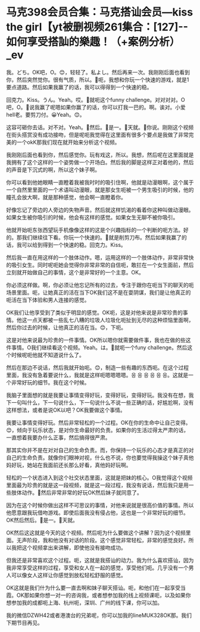 # 马克398会员合集：马克搭讪会员—kiss the girl【yt被删视频261集合：[127]--如何享受搭訕的樂趣！（+案例分析）_ev

我。どち。OK吧，O。😊，轻轻了。私よし。然后再来一次。我刚刚后面也看到你，然后突然觉你。很有气质，所以。🎼呃，我想和你玩一个快速的游戏，就是1要点道路。然后如果我赢了的话，我可以得得到一个快速的稳。

回克力。Kiss。うん。Yeah。哎。🎼就呃这个funny challenge。对对对对。O吧，O。🎼说我赢了呢嗯如果你赢了的话，你可以打我一巴的。啊。诶对。小爱 hell老。要剪刀付。😀Yeah。😊。

这容可砸你去话。对不对。Yeah。🎼然后。🎼是一。🎼天就。🎼你说。刚刚这个视频在街头搭赏没有成功接吻，但是呢呃我觉得在这里面有很多个要点是我做了非常完美的一个okK那我们现在就开始来分析这个视频。

我刚刚后面也看到你，然后感觉你。玩有戏这，所以。我想，然后呢在这里面就是我拥有了这个这样的一个姿势做一个开场白。然后我的脚是这样正对着他的，然后的声音是下沉式的啊，所以这个妹子啊。

你可以看到他她眼睛一直瞪着我被我时时的吸引住啊，他就是动漫眼啊，这个属于一个自然里里面的一个术语叫动漫眼，就是那女生呃被一个男生吸引的时候，他的瞳孔会放大啊，就是那种感觉，他会啊一直瞪着你。

好像忘记了旁边的人旁边的失物声音。然后就这样饥渴的看着你这种叫做动漫眼。如果女生被你吸引的时候，他会有这样的感觉。如果女生无聊不被你吸引。

他就开始呃东张西望玩手机像像这样的这是个兴趣指标的一个判断的呃方法。好的。那我们继续往下看。你玩一个快速的。🎼就是削剪刀布。然后如果我赢了的话，我可以给到得到一个快速的稳。回克力。Kiss。

然后我一直在用这样的一个肢体动作。嗯，运用这样的一个肢体动作，非常非常快的吸引女生。同时呢呃她会觉得你非常非常的自信呃，敢拦在一个女生面前，然后立刻就开始做自己的事情，这个是非常好的一个主意。OK。

你必须这样做。啊，你必须让他忘记所有的过去，专注于跟你在呃当下的聊天的呃场景里面。呃，让她真正的活在当下OK我们这不是在耍阴谋，我们是让他真正的呃活在当下体验和男人连接的感觉。

OK我们让他享受到了类似于明显的感觉。OK呃，这是对他来说是非常珍贵的事情。他这一点天都被一些乱七八糟的垃圾人垃圾化呃扯到无尽的这种烦恼里面啊，然后你过去的时候，让他真正的活在当。😊，下呃。

这是对他来说最为珍贵的一件事情。OK所以嗯你就需要做件事，我也在做的些这件事情。O我们继续看这个视频。Yeah。は。🎼就呃一个funy challenge。然后这个时候呢呃他就不知道说什么了。

然后在那边不说话，然后我就开始呃。😊，制造一些有趣的东西呃。在这个过程里面，我没有急着要说什么，我就是这样呃嗯嗯嗯嗯。응 응 응 응 응 응。这就是一个非常好玩的细节。我在这个时候。

我脑子里面想的就是我要让事情变得好玩，变得好玩，变得好玩。我没有在想，我下一句叫什么，下一句说什么，下一句说什么不说一些正确的话，好尴尬啊，没有这样想法，或者是说OK以吧？OK我要做这个事情。

我要让事情变得好玩。然后非常轻松的一个过程。OK在你的生命中让自己变得。😊，倾向于玩乐状态，是对你生命最好的负责。如果你的生活过得太严肃的话，一直想着我要办什么正事，然后搞得很严肃。

那其实你并不是在对对自己的生命负责。而，你保持一个玩乐的心态才是真正的对自己的生命负责。就像你们眼神对视，什么也不说，你也要觉得我操这个妹子真他妈好玩，她站在我面前还长那么好看，真他妈好玩啊。

轻松的一个状态进入到这个社交状态里面，这就是把妹的核心。O我觉得这个视频里面最为珍贵的就是这一段视频，就是这一段过程，我没有说话，然后我只是用一些肢体动作。🎼然后非常非常的好玩OK然后妹子就同意了。

因为在这个时候你做出这样不可思议的事情，对他来说就是很高价值的事情。所以他愿意跟我玩借吻游戏。即使后面我没有侵占他，这也是一个非常好玩的细节。OK然后然后。🎼是一。🎼天就。

OK然后这这就是今天的这个视频。然后呃为什么要做这个讲解？因为这个视频里面。无声阶段，我和他没有对话的阶段。这个感觉非常轻松，非常的感觉良好。所以我把这个视频拿出来讲解，即使他没有接吻成功。

但我还是非常喜欢这个过程。呃，这就是我搭讪的动力。我为什么喜欢搭讪，因为我非常享受这样的过程，享受和女人在一起的感觉，享受他们呃。几乎没有一个男人可以像女人这样让你感觉到放松轻松舒服的感觉。

OK这就是我们什为什么要一直去啊和妹子聊天搭讪。呃，和他们在一起享受当霞。OK那如果你想一对一的咨询我，或者想参加我的线上视频课呃，以及如果你想参加我的成都呃上海、杭州呃，深圳、广州的线下课，你可以加。

我的微信DZWH42或者港澳台的兄弟呢，你可以加我的lineMUK328OK那。我们下期节目再见。